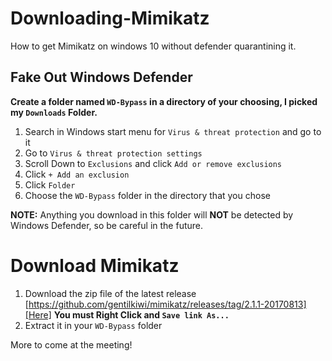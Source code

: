 # Downloading-Mimikatz
How to get Mimikatz on windows 10 without defender quarantining it.

## Fake Out Windows Defender

**Create a folder named `WD-Bypass` in a directory of your choosing, I picked my `Downloads` Folder.**

1. Search in Windows start menu for `Virus & threat protection` and go to it
2. Go to `Virus & threat protection settings` 
3. Scroll Down to `Exclusions` and click `Add or remove exclusions`
4. Click `+ Add an exclusion`
5. Click `Folder`
6. Choose the `WD-Bypass` folder in the directory that you chose

**NOTE:** Anything you download in this folder will **NOT** be detected by Windows Defender, so be careful in the future.

# Download Mimikatz

1. Download the zip file of the latest release [https://github.com/gentilkiwi/mimikatz/releases/tag/2.1.1-20170813][Here] **You must Right Click and  `Save link As...`**
2. Extract it in your `WD-Bypass` folder 
 
More to come at the meeting!
